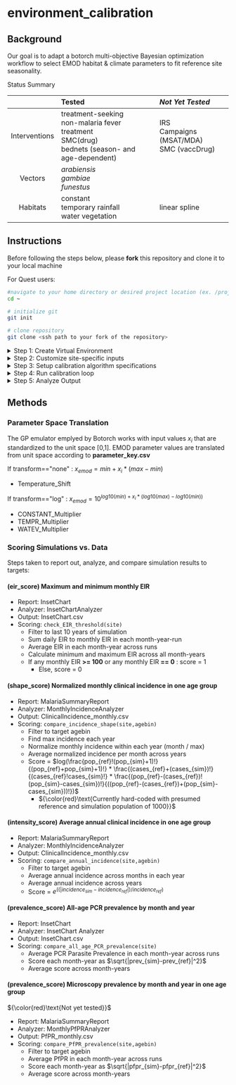 # environment_calibration

## Background

Our goal is to adapt a botorch multi-objective Bayesian optimization workflow to select EMOD habitat & climate parameters to fit reference site seasonality.

Status Summary

|               | Tested                                                                    | *Not Yet Tested*                          |
|:-------------:|:--------------------------------------------------------------------------|:------------------------------------------|
| Interventions | treatment-seeking<br>non-malaria fever treatment<br>SMC(drug)<br>bednets (season- and age-dependent) | IRS<br>Campaigns (MSAT/MDA)<br>SMC (vaccDrug) |
|    Vectors    | *arabiensis*<br>*gambiae*<br>*funestus*                                                      |                                        |
|   Habitats    | constant<br>temporary rainfall<br>water vegetation                                           | linear spline                          |

## Instructions

Before following the steps below, please **fork** this repository and clone it to your local machine

For Quest users: 

``` bash
#navigate to your home directory or desired project location (ex. /projects/b1139)
cd ~

# initialize git
git init

# clone repository
git clone <ssh path to your fork of the repository>

```

<details>

<summary>Step 1: Create Virtual Environment

</summary>

<br> To start, create a virtual environment containing botorch, idmtools, emodpy, and other required packages.

For Quest users, you can build an environment based off of the existing \<emodpy-torch\> environment.

``` bash
# clone conda-compatible parts of existing virtual environment conda create --prefix <path/to/env> --name <YOUR_ENVIRONMENT> --clone /projects/b1139/environments/emodpy-torch
```

-   The suggested path/to/env for Quest users is /projects/b1139/environments

    -   Otherwise, the environment will be created in your current working directory, in a new folder called .conda/envs/

-   **Make sure YOUR_ENVIRONMENT is a unique name that doesn't already exist in the folder**

The previous step clones all conda-compatible parts of the virtual environment. It can take a while, but you can expect some terminal output along the way...

``` bash
Source:      /projects/b1139/environments/emodpy-torch Destination: /projects/b1139/environments/.conda/envs/<YOUR_ENVIRONMENT> Packages: 50 Files: 26196 Downloading and Extracting Packages Preparing transaction: done Verifying transaction: done Executing transaction: done # By downloading and using the cuDNN conda packages, you accept the terms and conditions # of the NVIDIA cuDNN EULA - https://docs.nvidia.com/deeplearning/cudnn/sla/index.html # # To activate this environment, use #     $ conda activate test_torch # To deactivate an active environment, use # #     $ conda deactivate
```

Because some of the packages in the `emodpy-torch` environment were installed using `pip`, they might not make it through the conda clone step. To add them:

``` bash
# Activate your new virtual environment source activate <path/to/env>/<YOUR_ENVIRONMENT> # ex. /projects/b1139/environments/my_environment  # pip install from requirements.txt pip install -r /projects/b1139/environments/emodpy-torch/requirements.txt
```

</details>


<details>

<summary>Step 2: Customize site-specific inputs

</summary>

<br>

1.  Describe reference site simulation options

    -   Example **simulation_coordinator.csv**
        
        |option|value|description|
        |----|---|---------|
        |site|Nanoro|site name|
        |lat|12.68|site latitude|
        |lon|-2.19|site longitude|
        |climate_start_year|2010|First year of climate data to request from ERA5|
        |climate_year_dur|10|# years of climate data to pull from ERA5|
        |pop|1000|simulated population|
        |birth_rate|38|Crude birth rate for site|
        |prev0|0.2|Initial prevalence to supply to demographics file|
        |nSims|1|# of random seeds to simulate|
        |simulation_start_year|1960|Day 0 of simulation is Jan 1 of this year|
        |simulation_years|60|# of years to simulate (Jan 1- Dec 31)|
        |demographics_filepath|demographics_files/Nanoro_demographics.json|<site>_demographics.json if using create_files.py|
        |NMF_filepath|nonmalarial_fevers/nmf_rates_generic.csv|blank if not applicable|
        |CM_filepath|cm/Nanoro_case_management.csv|blank if not applicable|
        |SMC_filepath||"file describing SMC campaigns| if any"|
        |ITN_filepath|itn/Nanoro_ITN.csv|"file describing ITN distribution campaigns| if any"|
        |ITN_age_filepath|itn/ITN_age.csv|"file describing age-based patterns in ITN usage| if any"|
        |ITN_season_filepath|itn/ITN_season.csv|"file describing seasonal patterns in ITN usage| ifa ny"|
        |vector_filepath|vectors/vectors.csv|file describing mix of vector species and their ecology|
        |prevalence_comparison|TRUE|include a measure of prevalence in scoring?|
        |prevalence_comparison_reference|pcr_prevalence_AllAge.csv|reference dataset for prevalence|
        |prevalence_comparison_frequency|monthly|"""monthly"" or ""annual"" (not tested)"|
        |prevalence_comparison_diagnostic|PCR|"""PCR"" or ""Microscopy"" or ""RDT"""|
        |incidence_comparison|TRUE|include a measure of clinical incidence in scoring?|
        |incidence_comparison_reference|routine_incidence_by_district.csv|reference dataset for incidence|
        |incidence_comparison_frequency|monthly|"""monthly"" or ""annual"""|
        |incidence_comparison_agebin|100|agebin (within incidence_comparison_reference) to use for comparison|

    -   Related .csv files for *vectors* and *interventions*  
        - Example: vectors/vectors.csv  
        
          |species|fraction|anthropophily|indoor_feeding|constant|temp_rain|water_veg|
          |:-----:|:------:|:-----------:|:------------:|:------:|:-------:|:-------:|
          |gambiae|0.9|0.74|0.9|1|1|0|
          |funestus|0.05|0.5|0.86|1|0|1|
          |arabiensis|0.05|0.88|0.5|1|1|0|
        - Example: interventions/cm/case_management.csv
        
          |year|month|day|duration|trigger|age_min|age_max|coverage|rate|drug|
          |:--:|:---:|:-:|:------:|:-----:|:-----:|:-----:|:------:|:--:|:--:|
          |2005|1|1|1825|NewClinicalCase|0|5|0.153903191|0.3|AL|
          |2005|1|1|1825|NewClinicalCase|5|15|0.092341914|0.3|AL|
          |2005|1|1|1825|NewClinicalCase|15|115|0.061561276|0.3|AL|
          |2005|1|1|1825|NewSevereCase|0|115|0.6|0.5|AL|
          |2010|1|1|365|NewClinicalCase|0|5|0.153903191|0.3|AL|
          |2010|1|1|365|NewClinicalCase|5|15|0.092341914|0.3|AL|
          |2010|1|1|365|NewClinicalCase|15|115|0.061561276|0.3|AL|
          |2010|1|1|365|NewSevereCase|0|115|0.6|0.5|AL|
        

2.  run **create_files.py** to generate climate and demographics files.

    -   Files created inside simulation_inputs/:
        -   demographics_files/*site*\_demographics.json
        -   site_climate/*site*/...
    -   If you already have files:
        -   supply the path to the desired demographics file inside simulation_coordinator.csv 'demographics_filepath' row
        -   copy climate files into folder site_climate/*site*/

</details>


<details>

<summary> Step 3: Setup calibration algorithm specifications

</summary>

<br>

1.  Define input parameter sampling space

    -   Example **parameter_key.csv**

        |               parameter               | min | max | transformation |
        |:-------------------------------------:|:---:|:---:|:--------------:|
        |           Temperature Shift           | -5  |  5  |      none      |
        |      Constant Habitat Multiplier      | -4  |  4  |      log       |
        | Temporary Rainfall Habitat Multiplier | -4  |  4  |      log       |
        |  Water Vegetation Habitat Multiplier  | -4  |  4  |      log       |

2.  Refine scoring system

    -   Example **my_weights.csv**

        |    objective     | weight |                                     |
        |:----------------:|:------:|-------------------------------------|
        |   shape_score    | 0.001  | *Normalized monthly incidence*      |
        | intensity_score  |  0.1   | *Average annual clinical incidence* |
        | prevalence_score |  0.1   | *Monthly all-age prevalence*        |
        |    eir_score     |  10.0  | *EIR threshold*                     |

3.  Set up calibration scheme

    -   Example **calib_coordinator.csv**

        | init_size | init_batches | batch_size | max_eval | failure_limit |
        |:---------:|:------------:|:----------:|:--------:|:-------------:|
        |   1000    |      1       |    200     |   5000   |       2       |
        
</details>

<details>

<summary> Step 4: Run calibration loop

</summary>

<br>

1.  edit **run_calib.py** with updated experiment name

2.  run **`sbatch sbatch_run_calib.sh`**

</details>

<details>

<summary> Step 5: Analyze Output

</summary>

<br>

The output files automatically created by the calibration loop are found in simulations/output/`exp_label`:  

Output from each round of calibration 0-`n_batches`:

  -  LF_0/  
      - translated_params.csv 
      
      *Files pertaining to the best-scoring parameter set*  
      - emod.best.csv  
      - emod.ymax.txt  
      - EIR_range.csv  
      - ACI.csv  
      - incidence_`site`.png  
      - prevalence_`site`.png  
      
      *A copy of the simulation_output folder containing analyzed outputs*
      - SO/`site`/  
          - InsetChart.csv  
          - ...  
          - finished.txt
  -  ...  
  -  LF_`n_batches`/
      - translated_params.csv  
      - SO/`site`/  
          - InsetChart.csv
          - ...
          - finished.txt
          
For any round in which there was an improvement in overall score will contain all of the same files shown above for LF_0. If no improvment, only those shown for LF_<n_batches> above will appear.

Additionally, plots of score and parameter convergence over time can be produced by running **post_calibration_plots.Rmd**, with the appropriate <exp_label>. 

This produces new files inside simulations/output/<exp_label>:  
    
  - performance/  
      - scores/
          - scores_total.png  
          - scores_by_objective.png  
      - parameters/  
          - unit_parameters.png  
          - emod_parameters.png  


</details>

## Methods 

### Parameter Space Translation

The GP emulator emplyed by Botorch works with input values $x_{i}$ that are standardized to the unit space \[0,1\]. EMOD parameter values are translated from unit space according to **parameter_key.csv**

If transform=="none" : $x_{emod} = min + x_{i}*(max-min)$

- Temperature_Shift

If transform=="log" : $x_{emod} = 10^{log10(min)+x_{i}*(log10(max)-log10(min))}$

- CONSTANT_Multiplier
- TEMPR_Multiplier
- WATEV_Multiplier
  
### Scoring Simulations vs. Data

Steps taken to report out, analyze, and compare simulation results to targets:

#### (eir_score) Maximum and minimum monthly EIR

- Report: InsetChart
- Analyzer: InsetChartAnalyzer
- Output: InsetChart.csv
- Scoring: `check_EIR_threshold(site)`
    -  Filter to last 10 years of simulation
    -  Sum daily EIR to monthly EIR in each month-year-run
    -  Average EIR in each month-year across runs
    -  Calculate minimum and maximum EIR across all month-years
    -  If any monthly EIR **>= 100** or any monthly EIR **== 0** : score = 1
        - Else, score = 0  

#### (shape_score) Normalized monthly clinical incidence in one age group

- Report: MalariaSummaryReport
- Analyzer: MonthlyIncidenceAnalyzer
- Output: ClinicalIncidence_monthly.csv
- Scoring: `compare_incidence_shape(site,agebin)`
    - Filter to target agebin
    - Find max incidence each year
    - Normalize monthly incidence within each year (month / max)
    - Average normalized incidence per month across years
    - Score = $log(\frac{pop_{ref}!(pop_{sim}+1)!}{(pop_{ref}+pop_{sim}+1)!} * \frac{(cases_{ref}+(cases_{sim})!}{(cases_{ref}!cases_{sim}!} * \frac{(pop_{ref}-(cases_{ref})!(pop_{sim}-cases_{sim})!}{((pop_{ref}-(cases_{ref})+(pop_{sim}-cases_{sim}))!})$
        - ${\color{red}\text{Currently hard-coded with presumed reference and simulation population of 1000}}$
      
#### (intensity_score) Average annual clinical incidence in one age group

- Report: MalariaSummaryReport
- Analyzer: MonthlyIncidenceAnalyzer
- Output: ClinicalIncidence_monthly.csv
- Scoring: `compare_annual_incidence(site,agebin)`
    - Filter to target agebin
    - Average annual incidence across months in each year
    - Average annual incidence across years
    - Score = $e^{((|incidence_{sim}-incidence_{ref}|) / incidence_{ref})}$ 

#### (prevalence_score) All-age PCR prevalence by month and year

- Report: InsetChart
- Analyzer: InsetChart Analyzer
- Output: InsetChart.csv
- Scoring: `compare_all_age_PCR_prevalence(site)`
    -  Average PCR Parasite Prevalence in each month-year across runs
    -  Score each month-year as $\sqrt{|prev_{sim}-prev_{ref}|^2}$
    -  Average score across month-years
 
#### (prevalence_score) Microscopy prevalence by month and year in one age group
${\color{red}\text{Not yet tested}}$
- Report: MalariaSummaryReport
- Analyzer: MonthlyPfPRAnalyzer
- Output: PfPR_monthly.csv
- Scoring: `compare_PfPR_prevalence(site,agebin)`
    -  Filter to target agebin
    -  Average PfPR in each month-year across runs
    -  Score each month-year as $\sqrt{|pfpr_{sim}-pfpr_{ref}|^2}$
    -  Average score across month-years
